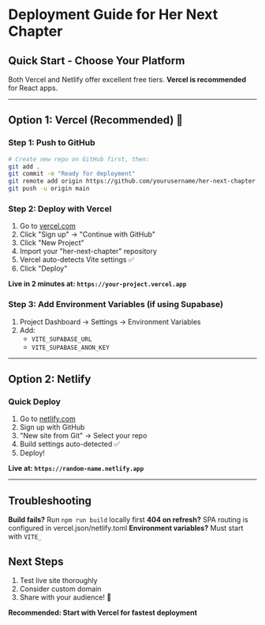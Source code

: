 # Deployment Guide for Her Next Chapter

## Quick Start - Choose Your Platform

Both Vercel and Netlify offer excellent free tiers. **Vercel is recommended** for React apps.

---

## Option 1: Vercel (Recommended) 🚀

### Step 1: Push to GitHub
```bash
# Create new repo on GitHub first, then:
git add .
git commit -m "Ready for deployment"
git remote add origin https://github.com/yourusername/her-next-chapter.git
git push -u origin main
```

### Step 2: Deploy with Vercel
1. Go to [vercel.com](https://vercel.com)
2. Click "Sign up" → "Continue with GitHub"
3. Click "New Project"
4. Import your "her-next-chapter" repository
5. Vercel auto-detects Vite settings ✅
6. Click "Deploy"

**Live in 2 minutes at: `https://your-project.vercel.app`**

### Step 3: Add Environment Variables (if using Supabase)
1. Project Dashboard → Settings → Environment Variables
2. Add:
   - `VITE_SUPABASE_URL`
   - `VITE_SUPABASE_ANON_KEY`

---

## Option 2: Netlify

### Quick Deploy
1. Go to [netlify.com](https://netlify.com)
2. Sign up with GitHub
3. "New site from Git" → Select your repo
4. Build settings auto-detected ✅
5. Deploy!

**Live at: `https://random-name.netlify.app`**

---

## Troubleshooting

**Build fails?** Run `npm run build` locally first
**404 on refresh?** SPA routing is configured in vercel.json/netlify.toml
**Environment variables?** Must start with `VITE_`

## Next Steps
1. Test live site thoroughly
2. Consider custom domain
3. Share with your audience! 🎉

**Recommended: Start with Vercel for fastest deployment**